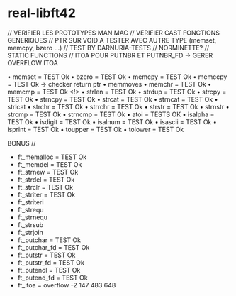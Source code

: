 real-libft42
============

// VERIFIER LES PROTOTYPES MAN MAC
// VERIFIER CAST FONCTIONS GENERIQUES
// PTR SUR VOID A TESTER AVEC AUTRE TYPE (memset, memcpy, bzero ...)
// TEST BY DARNURIA-TESTS
// NORMINETTE?
// STATIC FUNCTIONS
// ITOA POUR PUTNBR ET PUTNBR_FD -> GERER OVERFLOW ITOA

• memset = TEST Ok
• bzero = TEST Ok
• memcpy = TEST Ok
• memccpy = TEST Ok -> checker return ptr 
• memmoves
• memchr = TEST Ok
• memcmp = TEST Ok <!>
• strlen = TEST Ok
• strdup = TEST Ok
• strcpy = TEST Ok
• strncpy = TEST Ok
• strcat = TEST Ok
• strncat = TEST Ok
• strlcat
• strchr = TEST Ok
• strrchr = TEST Ok
• strstr = TEST Ok
• strnstr
• strcmp = TEST Ok
• strncmp = TEST Ok
• atoi = TESTS OK
• isalpha = TEST Ok
• isdigit = TEST Ok
• isalnum = TEST Ok
• isascii = TEST Ok
• isprint = TEST Ok
• toupper = TEST Ok
• tolower = TEST Ok

BONUS //
- ft_memalloc = TEST Ok
- ft_memdel = TEST Ok
- ft_strnew = TEST Ok 
- ft_strdel = TEST Ok
- ft_strclr = TEST Ok
- ft_striter = TEST Ok
- ft_striteri 
- ft_strequ
- ft_strnequ 
- ft_strsub
- ft_strjoin
- ft_putchar = TEST Ok
- ft_putchar_fd = TEST Ok
- ft_putstr = TEST Ok
- ft_putstr_fd = TEST Ok
- ft_putendl = TEST Ok
- ft_putend_fd = TEST Ok
- ft_itoa = overflow -2 147 483 648